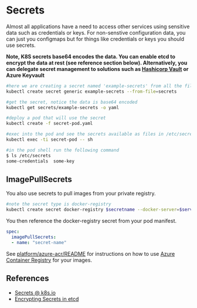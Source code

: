 # Secrets #

Almost all applications have a need to access other services using sensitive data such as credentials or keys.  For non-senstive configuration data, you can just you configmaps but for things like credentials or keys you should use secrets.

**Note, K8S secrets base64 encodes the data.  You can enable etcd to encrypt the data at rest (see reference section below).  Alternatively, you can delegate secret management to solutions such as [Hashicorp Vault](https://www.vaultproject.io/) or Azure Keyvault**

```sh
#here we are creating a secret named 'example-secrets' from all the files in the directory 'secrets'
kubectl create secret generic example-secrets --from-file=secrets

#get the secret, notice the data is base64 encoded
kubectl get secrets/example-secrets -o yaml

#deploy a pod that will use the secret
kubectl create -f secret-pod.yaml

#exec into the pod and see the secrets available as files in /etc/secrets
kubectl exec -ti secret-pod -- sh

#in the pod shell run the following command
$ ls /etc/secrets
some-credentials  some-key
```

## ImagePullSecrets ##

You also use secrets to pull images from your private registry.  

```sh
#note the secret type is docker-registry
kubectl create secret docker-registry $secretname --docker-server=$server --docker-username=$username --docker-password=$password --docker-email=$email
```

You then reference the docker-registry secret from your pod manifest.

```yaml
spec:
  imagePullSecrets:
  - name: "secret-name"
```

See [platform/azure-acr/README](../platform/azure-acr/README.md) for instructions on how to use [Azure Container Registry](https://docs.microsoft.com/en-us/azure/container-registry/) for your images.

## References ##

- [Secrets @ k8s.io](https://kubernetes.io/docs/concepts/configuration/secret/)
- [Encrypting Secrets in etcd](https://kubernetes.io/docs/tasks/administer-cluster/encrypt-data/)